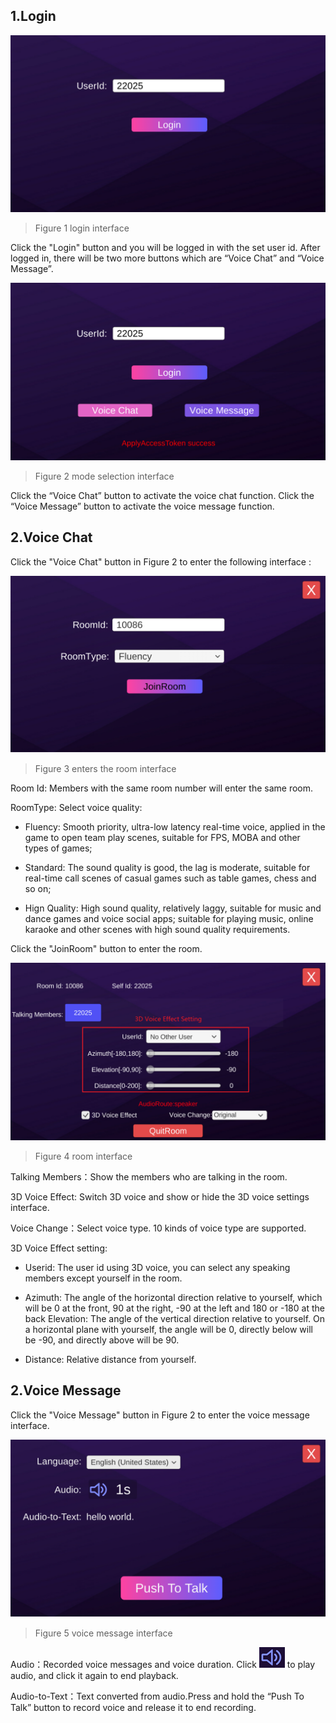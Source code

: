 ## 1.Login

![image](Image/u6.png)
> Figure 1 login interface

Click the "Login" button and you will be logged in with the set user id. After logged in, there will be two more buttons which are “Voice Chat” and “Voice Message”.

![image](Image/u7.png)
> Figure 2 mode selection interface

Click the “Voice Chat” button to activate the voice chat function. Click the “Voice Message” button to activate the voice message function.

## 2.Voice Chat
Click the "Voice Chat" button in Figure 2 to enter the following interface : 

![image](Image/u8.png)
> Figure 3 enters the room interface

Room Id: Members with the same room number will enter the same room.

RoomType: Select voice quality:

- Fluency: Smooth priority, ultra-low latency real-time voice, applied in the game to open team play scenes, suitable for FPS, MOBA and other types of games;

- Standard: The sound quality is good, the lag is moderate, suitable for real-time call scenes of casual games such as table games, chess and so on;

- Hign Quality: High sound quality, relatively laggy, suitable for music and dance games and voice social apps; suitable for playing music, online karaoke and other scenes with high sound quality requirements.

Click the "JoinRoom" button to enter the room.

![image](Image/u9.png)
> Figure 4 room interface

Talking Members：Show the members who are talking in the room.

3D Voice Effect: Switch 3D voice and show or hide the 3D voice settings interface.

Voice Change：Select voice type. 10 kinds of voice type are supported.

3D Voice Effect setting:

- Userid: The user id using 3D voice, you can select any speaking members except yourself in the room.

- Azimuth: The angle of the horizontal direction relative to yourself, which will be 0 at the front, 90 at the right, -90 at the left and 180 or -180 at the back Elevation: The angle of the vertical direction relative to yourself. On a horizontal plane with yourself, the angle will be 0, directly below will be -90, and directly above will be 90.

- Distance: Relative distance from yourself.

## 2.Voice Message

Click the "Voice Message" button in Figure 2 to enter the voice message interface.

![image](Image/u10.png)
> Figure 5 voice message interface

Audio：Recorded voice messages and voice duration. Click ![image](Image/u11.png) to play audio, and click it again to end playback.




Audio-to-Text：Text converted from audio.Press and hold the “Push To Talk” button to record voice and release it to end recording.